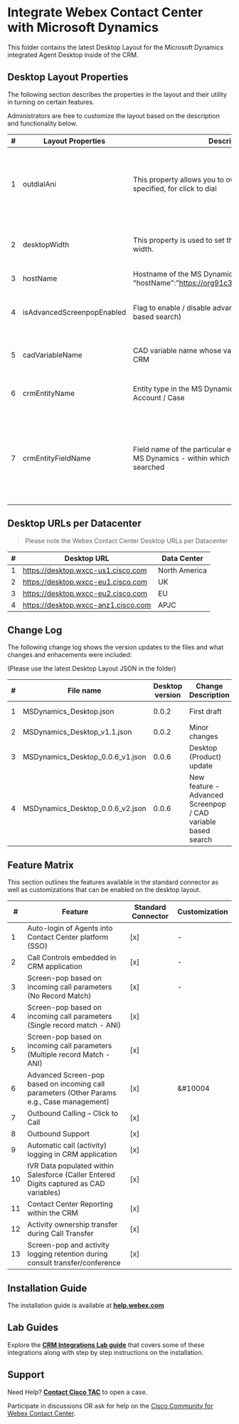 # Integrate Webex Contact Center with Microsoft Dynamics

This folder contains the latest Desktop Layout for the Microsoft Dynamics integrated Agent Desktop inside of the CRM.

## Desktop Layout Properties

The following section describes the properties in the layout and their utility in turning on certain features.

Administrators are free to customize the layout based on the description and functionality below.

| #   | Layout Properties          | Description                                                                                                      | Functionality                                                                                                                                                                                                                           |
| --- | -------------------------- | ---------------------------------------------------------------------------------------------------------------- | --------------------------------------------------------------------------------------------------------------------------------------------------------------------------------------------------------------------------------------- |
| 1   | outdialAni                 | This property allows you to override the Outdial ANI specified, for click to dial                                | Optional field. The default Outdial ANI set on the tenant or Agent Profile will be used.                                                                                                                                                |
| 2   | desktopWidth               | This property is used to set the desktop connector width.                                                        | Optional field. Default desktop width will be considered.                                                                                                                                                                               |
| 3   | hostName                   | Hostname of the MS Dynamics Instance (Example : "hostName":"https://org91c3bc64.crm.dynamics.com/")              | Mandatory field.                                                                                                                                                                                                                        |
| 4   | isAdvancedScreenpopEnabled | Flag to enable / disable advanced search (CAD variable based search)                                             | Mandatory field. The value should be either true or false.                                                                                                                                                                              |
| 5   | cadVariableName            | CAD variable name whose value is to be searched in the CRM                                                       | Mandatory field for advanced search.                                                                                                                                                                                                    |
| 6   | crmEntityName              | Entity type in the MS Dynamics. Example - Contact / Account / Case                                               | Mandatory field for advanced search.                                                                                                                                                                                                    |
| 7   | crmEntityFieldName         | Field name of the particular entity (crmEntityName) in MS Dynamics - within which the records are to be searched | Mandatory field for advanced search. Check [this](https://golive.anywhere365.io/platform_elements/webagent_for_dynamics365/scenarios/webagent_for_dynamcis365_cif_actions.html) for all the entity types and its associated field names |

## Desktop URLs per Datacenter

> Please note the Webex Contact Center Desktop URLs per Datacenter

| #   | Desktop URL                         | Data Center   |
| --- | ----------------------------------- | ------------- |
| 1   | https://desktop.wxcc-us1.cisco.com  | North America |
| 2   | https://desktop.wxcc-eu1.cisco.com  | UK            |
| 3   | https://desktop.wxcc-eu2.cisco.com  | EU            |
| 4   | https://desktop.wxcc-anz1.cisco.com | APJC          |

## Change Log

The following change log shows the version updates to the files and what changes and enhacements were included:

(Please use the latest Desktop Layout JSON in the folder)

| #   | File name                        | Desktop version | Change Description                                           | Change Date |
| --- | -------------------------------- | --------------- | ------------------------------------------------------------ | ----------- |
| 1   | MSDynamics_Desktop.json          | 0.0.2           | First draft                                                  | June 2021   |
| 2   | MSDynamics_Desktop_v1.1.json     | 0.0.2           | Minor changes                                                | August 2021 |
| 3   | MSDynamics_Desktop_0.0.6_v1.json | 0.0.6           | Desktop (Product) update                                     | April 2022  |
| 4   | MSDynamics_Desktop_0.0.6_v2.json | 0.0.6           | New feature - Advanced Screenpop / CAD variable based search | June 2022   |

## Feature Matrix

This section outlines the features available in the standard connector as well as customizations that can be enabled on the desktop layout.

| #   | Feature​                                                                                    | Standard Connector | Customization |
| --- | ------------------------------------------------------------------------------------------- | ------------------ | ------------- |
| 1   | Auto-login of Agents into Contact Center platform (SSO)​                                    | [x]            | -             |
| 2   | Call Controls embedded in CRM application                                                   | [x]           | -             |
| 3   | Screen-pop based on incoming call parameters (No Record Match)                              | [x]                | -             |
| 4   | Screen-pop based on incoming call parameters (Single record match - ANI)​                   | [x]                |
| 5   | Screen-pop based on incoming call parameters (Multiple record Match - ANI)​                 | [x]                |
| 6   | Advanced Screen-pop based on incoming call parameters (Other Params e.g., Case management)​ | [x]                | &#10004       |
| 7   | Outbound Calling – Click to Call​                                                           | [x]                |
| 8   | Outbound Support                                                                            | [x]                |
| 9   | Automatic call (activity) logging in CRM application                                        | [x]                |
| 10  | IVR Data populated within Salesforce (Caller Entered Digits captured as CAD variables)​     | [x]                |
| 11  | Contact Center Reporting within the CRM​                                                    | [x]                |
| 12  | Activity ownership transfer during Call Transfer​                                           | [x]                |
| 13  | Screen-pop and activity logging retention during consult transfer/conference​               | [x]                |

## Installation Guide

The installation guide is available at **[help.webex.com](https://help.webex.com/en-us/article/aw26j2/Integrate-Webex-Contact-Center-with-Microsoft-Dynamics-365)**

## Lab Guides

Explore the **[CRM Integrations Lab guide](https://wxcctechsummit.github.io/wxcclabguides/TechSummitRoW_2021/CRM.html)** that covers some of these integrations along with step by step instructions on the installation.

## Support

Need Help? **[Contact Cisco TAC](https://cisco.com/go/tac)** to open a case.

Participate in discussions OR ask for help on the [Cisco Community for Webex Contact Center](https://community.cisco.com/t5/contact-center/bd-p/5926-discussions-contact-center).
